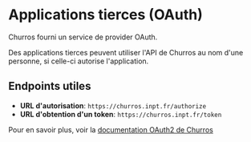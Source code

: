 # Applications tierces (OAuth)

Churros fourni un service de provider OAuth.

Des applications tierces peuvent utiliser l'API de Churros au nom d'une personne, si celle-ci autorise l'application.

## Endpoints utiles

- **URL d'autorisation**: `https://churros.inpt.fr/authorize`
- **URL d'obtention d'un token**: `https://churros.inpt.fr/token`

Pour en savoir plus, voir la [documentation OAuth2 de Churros](https://wiki.inpt.fr/inp-net/public/oauth-churros)
